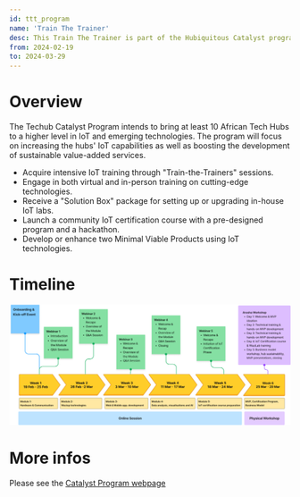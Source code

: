 ```yaml
---
id: ttt_program
name: 'Train The Trainer'
desc: This Train The Trainer is part of the Hubiquitous Catalyst program. The program uplifts Tech Hubs with virtual and in-person "Train-the-Trainers," providing a "Solution Box" for in-house IoT labs. By the end of the program, Hubs will be able to launch IoT certification courses and develop Minimal Viable Products.
from: 2024-02-19
to: 2024-03-29
---
```


<!-- ![hubiquitous logo](hubiquitous-logo.png) -->

# Overview

<!-- | **Level**             | Beginner                                                               |
|-----------------------|------------------------------------------------------------------------|
| **Course**            | 10 Courses                                                             |
| **Duration**          | 6 Weeks                                                                |
| **Getting Certified** | Complete all courses and participate in the physical workshop in the end  | -->



The Techub Catalyst Program intends to bring at least 10 African Tech Hubs to a higher level in IoT and emerging technologies. The program will focus on increasing the hubs' IoT capabilities as well as boosting the development of sustainable value-added services.

- Acquire intensive IoT training through "Train-the-Trainers" sessions.
- Engage in both virtual and in-person training on cutting-edge technologies.
- Receive a "Solution Box" package for setting up or upgrading in-house IoT labs.
- Launch a community IoT certification course with a pre-designed program and a hackathon.
- Develop or enhance two Minimal Viable Products using IoT technologies.



# Timeline
<!-- | Phase 1 - Catalyst Program                    | 19th of February to 29th of March - 1.5 months |
|---------------------------------------------- |------------------------------------------------|
| T1.1. Train the trainer's online session    	| 19th Feb - 24th Mar 2024                       |
| T1.2. Train the trainer's physical workshop 	| 25th Mar - 29th Mar, 2024                      | -->
<!-- ![timeline](img/prog-time-table.png) -->

![timeline](img/timeline.png)
<!-- ## Awards


## Program Outline
**Timeline: 19th of February to 25th of March**

![awards](img/program_outline.png) -->


# More infos

Please see the [Catalyst Program webpage](https://hubiquitous.eu/techhub-catalyst-program/)

